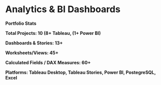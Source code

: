 # Analytics & BI Dashboards

**Portfolio Stats**

**Total Projects: 10 (8+ Tableau, (1+ Power BI)**

**Dashboards & Stories: 13+**

**Worksheets/Views: 45+**

**Calculated Fields / DAX Measures: 60+**

**Platforms: Tableau Desktop, Tableau Stories, Power BI, PostegreSQL, Excel**
